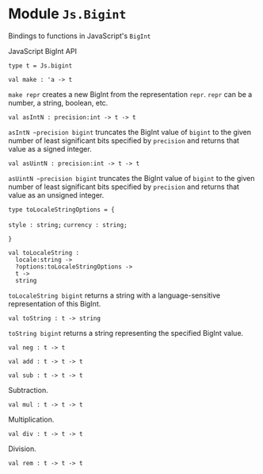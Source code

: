 
# Module `Js.Bigint`

Bindings to functions in JavaScript's `BigInt`

JavaScript BigInt API

```
type t = Js.bigint
```
```
val make : 'a -> t
```
`make repr` creates a new BigInt from the representation `repr`. `repr` can be a number, a string, boolean, etc.

```
val asIntN : precision:int -> t -> t
```
`asIntN ~precision bigint` truncates the BigInt value of `bigint` to the given number of least significant bits specified by `precision` and returns that value as a signed integer.

```
val asUintN : precision:int -> t -> t
```
`asUintN ~precision bigint` truncates the BigInt value of `bigint` to the given number of least significant bits specified by `precision` and returns that value as an unsigned integer.

```
type toLocaleStringOptions = {
```
`style : string;`
`currency : string;`
```
}
```
```
val toLocaleString : 
  locale:string ->
  ?options:toLocaleStringOptions ->
  t ->
  string
```
`toLocaleString bigint` returns a string with a language-sensitive representation of this BigInt.

```
val toString : t -> string
```
`toString bigint` returns a string representing the specified BigInt value.

```
val neg : t -> t
```
```
val add : t -> t -> t
```
```
val sub : t -> t -> t
```
Subtraction.

```
val mul : t -> t -> t
```
Multiplication.

```
val div : t -> t -> t
```
Division.

```
val rem : t -> t -> t
```